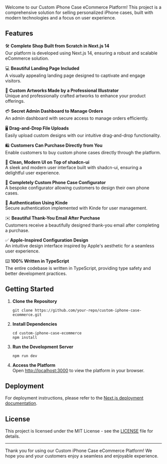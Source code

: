 Welcome to our Custom iPhone Case eCommerce Platform! This project is a comprehensive solution for selling personalized iPhone cases, built with modern technologies and a focus on user experience.

## Features

🛠️ **Complete Shop Built from Scratch in Next.js 14**  
Our platform is developed using Next.js 14, ensuring a robust and scalable eCommerce solution.

💻 **Beautiful Landing Page Included**  
A visually appealing landing page designed to captivate and engage visitors.

🎨 **Custom Artworks Made by a Professional Illustrator**  
Unique and professionally crafted artworks to enhance your product offerings.

💳 **Secret Admin Dashboard to Manage Orders**  
An admin dashboard with secure access to manage orders efficiently.

🖥️ **Drag-and-Drop File Uploads**  
Easily upload custom designs with our intuitive drag-and-drop functionality.

🛍️ **Customers Can Purchase Directly from You**  
Enable customers to buy custom phone cases directly through the platform.

🌟 **Clean, Modern UI on Top of shadcn-ui**  
A sleek and modern user interface built with shadcn-ui, ensuring a delightful user experience.

🛒 **Completely Custom Phone Case Configurator**  
A bespoke configurator allowing customers to design their own phone cases.

🔑 **Authentication Using Kinde**  
Secure authentication implemented with Kinde for user management.

✉️ **Beautiful Thank-You Email After Purchase**  
Customers receive a beautifully designed thank-you email after completing a purchase.

✅ **Apple-Inspired Configuration Design**  
An intuitive design interface inspired by Apple's aesthetic for a seamless user experience.

⌨️ **100% Written in TypeScript**  
The entire codebase is written in TypeScript, providing type safety and better development practices.

## Getting Started

1. **Clone the Repository**  
   ```
   git clone https://github.com/your-repo/custom-iphone-case-ecommerce.git
   ```

2. **Install Dependencies**  
   ```
   cd custom-iphone-case-ecommerce
   npm install
   ```

3. **Run the Development Server**  
   ```
   npm run dev
   ```

4. **Access the Platform**  
   Open [http://localhost:3000](http://localhost:3000) to view the platform in your browser.

## Deployment

For deployment instructions, please refer to the [Next.js deployment documentation](https://nextjs.org/docs/deployment).

## License

This project is licensed under the MIT License - see the [LICENSE](LICENSE) file for details.

---

Thank you for using our Custom iPhone Case eCommerce Platform! We hope you and your customers enjoy a seamless and enjoyable experience.

